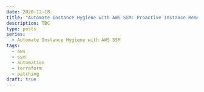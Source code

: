 ```yaml
---
date: 2020-12-18
title: "Automate Instance Hygiene with AWS SSM: Proactive Instance Removal"
description: TBC
type: posts
series:
  - Automate Instance Hygiene with AWS SSM
tags:
  - aws
  - ssm
  - automation
  - terraform
  - patching
draft: true
---
```


